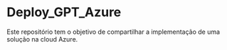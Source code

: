 # Deploy_GPT_Azure
Este repositório tem o objetivo de compartilhar a implementação de uma solução na cloud Azure.
